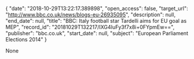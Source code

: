 {
  "date": "2018-10-29T13:22:17.389898", 
  "open_access": false, 
  "target_url": "http://www.bbc.co.uk/news/blogs-eu-26935095", 
  "description": null, 
  "end_date": null, 
  "title": "BBC:  Italy football star Tardelli aims for EU goal as MEP", 
  "record_id": "20181029T132217/IXG4IuFy3f7x8i+0FYpmEw==", 
  "publisher": "bbc.co.uk", 
  "start_date": null, 
  "subject": "European Parliament Elections 2014"
}

None